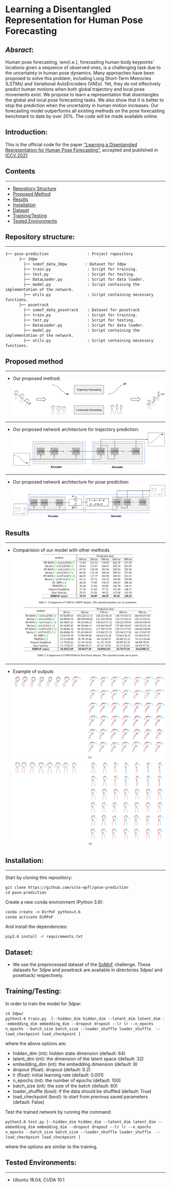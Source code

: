 # Learning a Disentangled Representation for Human Pose Forecasting

## _Absract_:

Human pose forecasting, \em{i.e.}, forecasting human body keypoints' locations given a sequence of observed ones, is a challenging task due to the uncertainty in human pose dynamics. 
Many approaches have been proposed to solve this problem, including Long Short-Term Memories (LSTMs) and Variational AutoEncoders (VAEs). Yet, they do not effectively predict human motions when both global trajectory and local pose movements exist.
We propose to learn a representation that disentangles the global and local pose forecasting tasks. We also show that it is better to stop the prediction when the uncertainty in human motion increases. 
Our forecasting model outperforms all existing methods on the pose forecasting benchmark to date by over $20\%$. The code will be made available online.

## Introduction:
This is the official code for the paper ["Learning a Disentangled Representation for Human Pose Forecasting"](link), accepted and published in [ICCV 2021](http://iccv2021.thecvf.com/home)

## Contents
------------
  * [Repository Structure](#repository-structure)
  * [Proposed Method](#proposed-method)
  * [Results](#results)
  * [Installation](#installation)
  * [Dataset](#dataset)
  * [Training/Testing](#training-testing)
  * [Tested Environments](#tested-environments)
  
## Repository structure:
------------
    ├── pose-prediction                 : Project repository
          ├── 3dpw 
            ├── somof_data_3dpw        : Dataset for 3dpw
            ├── train.py                : Script for training.  
            ├── test.py                 : Script for testing.  
            ├── DataLoader.py           : Script for data loader. 
            ├── model.py                : Script containing the implementation of the network.
            ├── utils.py                : Script containing necessary functions.
          ├── posetrack
            ├── somof_data_posetrack    : Dataset for posetrack
            ├── train.py                : Script for training.  
            ├── test.py                 : Script for testing.  
            ├── DataLoader.py           : Script for data loader. 
            ├── model.py                : Script containing the implementation of the network.
            ├── utils.py                : Script containing necessary functions.
            
## Proposed method
-------------
* Our proposed method:
![Our proposed method](images/network.png)

-------------

* Our proposed network architecture for trajectory prediction:
![Our proposed network architecture for trajectory prediction](images/fig2.png)

-------------

* Our proposed network architecture for pose prediction:
![Our proposed network architecture for pose prediction](images/fig3.png)




## Results
--------------
* Comparision of our model with other methods
![Comparision of our model with other methods](images/tab.png)
-------------
* Example of outputs
![Example of outputs](images/fig4-a.png)
![Example of outputs](images/fig4-b.png)
  
## Installation:
------------
Start by cloning this repositiory:
```
git clone https://github.com/vita-epfl/pose-prediction
cd pose-prediction
```
Create a new conda environment (Python 3.6):
```
conda create -n DirPoF python=3.6
conda activate DiRPoF
```
And install the dependencies:
```
pip3.6 install -r requirements.txt
```

## Dataset:
  
  * We use the preprocessed dataset of the [SoMoF](https://somof.stanford.edu/dataset) challenge. These datasets for 3dpw and posetrack are available in directories 3dpw/ and posetrack/ respectively. 
  
## Training/Testing:
In order to train the model for 3dpw:
```
cd 3dpw/
python3.6 train.py  [--hidden_dim hidden_dim --latent_dim latent_dim --embedding_dim embedding_dim --dropout dropout --lr lr --n_epochs n_epochs --batch_size batch_size --loader_shuffle loader_shuffle  --load_checkpoint load_checkpoint ]
```
where the above options are:
* hidden_dim (int): hidden state dimension (default: 64)
* latent_dim (int): the dimension of the latent space (default: 32)
* embedding_dim (int): the embedding dimension (default: 8)
* dropout (float): dropout (default: 0.2)
* lr (float): initial learning rate (default: 0.001)
* n_epochs (int): the number of epochs (default: 100)
* batch_size (int): the size of the batch (default: 60)
* loader_shuffle (bool): if the data should be shuffled (default: True)
* load_checkpoint (bool): to start from previous saved parameters (default: False)

Test the trained network by running the command:
```
python3.6 test.py [--hidden_dim hidden_dim --latent_dim latent_dim --embedding_dim embedding_dim --dropout dropout --lr lr --n_epochs n_epochs --batch_size batch_size --loader_shuffle loader_shuffle  --load_checkpoint load_checkpoint ]
```
where the options are similar to the training. 

## Tested Environments:
------------
  * Ubuntu 18.04, CUDA 10.1
 
